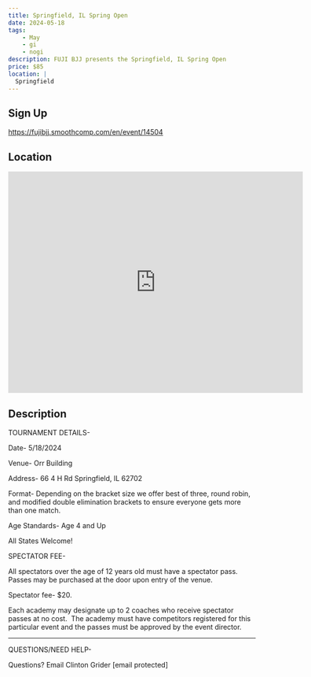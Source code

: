 ```yaml
---
title: Springfield, IL Spring Open
date: 2024-05-18
tags:
    - May
    - gi 
    - nogi 
description: FUJI BJJ presents the Springfield, IL Spring Open
price: $85
location: |
  Springfield
---
```

## Sign Up
https://fujibjj.smoothcomp.com/en/event/14504

## Location
<iframe src="https://www.google.com/maps/embed?pb=!1m18!1m12!1m3!1d12345.6789!2d-89.6482568!3d39.8363201!2m3!1f0!2f0!3f0!3m2!1i1024!2i768!4f13.1!3m3!1m2!1s0x0%3A0x0!2z39.8363201!5e0!3m2!1sen!2sus!4v1234567890" width="600" height="450" style="border:0;" allowfullscreen="" loading="lazy"></iframe>

## Description
TOURNAMENT DETAILS- 


Date- 5/18/2024


Venue- Orr Building


Address- 66 4 H Rd Springfield, IL 62702


Format- Depending on the bracket size we offer best of three, round robin, and modified double elimination brackets to ensure everyone gets more than one match.


Age Standards- Age 4 and Up


All States Welcome!


SPECTATOR FEE-


All spectators over the age of 12 years old must have a spectator pass.  Passes may be purchased at the door upon entry of the venue.



Spectator fee- $20.



Each academy may designate up to 2 coaches who receive spectator passes at no cost.  The academy must have competitors registered for this particular event and the passes must be approved by the event director.


_______________________________________________________________________________


QUESTIONS/NEED HELP-


Questions? Email Clinton Grider [email protected]